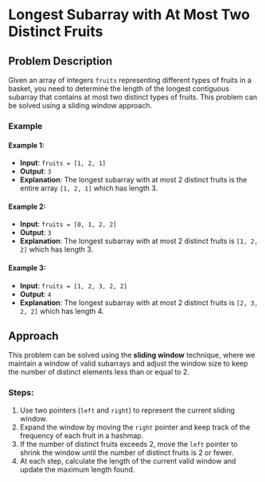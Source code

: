 # Longest Subarray with At Most Two Distinct Fruits

## Problem Description

Given an array of integers `fruits` representing different types of fruits in a basket, you need to determine the length of the longest contiguous subarray that contains at most two distinct types of fruits. This problem can be solved using a sliding window approach.

### Example

#### Example 1:
- **Input**: `fruits = [1, 2, 1]`
- **Output**: `3`
- **Explanation**: The longest subarray with at most 2 distinct fruits is the entire array `[1, 2, 1]` which has length 3.

#### Example 2:
- **Input**: `fruits = [0, 1, 2, 2]`
- **Output**: `3`
- **Explanation**: The longest subarray with at most 2 distinct fruits is `[1, 2, 2]` which has length 3.

#### Example 3:
- **Input**: `fruits = [1, 2, 3, 2, 2]`
- **Output**: `4`
- **Explanation**: The longest subarray with at most 2 distinct fruits is `[2, 3, 2, 2]` which has length 4.

## Approach

This problem can be solved using the **sliding window** technique, where we maintain a window of valid subarrays and adjust the window size to keep the number of distinct elements less than or equal to 2.

### Steps:
1. Use two pointers (`left` and `right`) to represent the current sliding window.
2. Expand the window by moving the `right` pointer and keep track of the frequency of each fruit in a hashmap.
3. If the number of distinct fruits exceeds 2, move the `left` pointer to shrink the window until the number of distinct fruits is 2 or fewer.
4. At each step, calculate the length of the current valid window and update the maximum length found.
